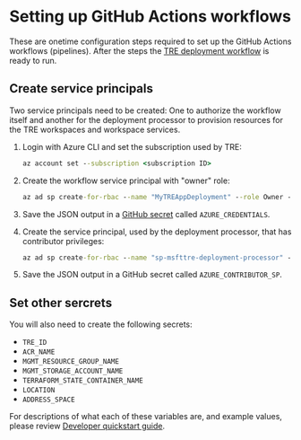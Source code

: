 # Setting up GitHub Actions workflows

These are onetime configuration steps required to set up the GitHub Actions workflows (pipelines). After the steps the [TRE deployment workflow](../.github/workflows/deploy_tre.yml) is ready to run.

## Create service principals

Two service principals need to be created: One to authorize the workflow itself and another for the deployment processor to provision resources for the TRE workspaces and workspace services.

1. Login with Azure CLI and set the subscription used by TRE:

    ```cmd
    az account set --subscription <subscription ID>
    ```

1. Create the workflow service principal with "owner" role:

    ```cmd
    az ad sp create-for-rbac --name "MyTREAppDeployment" --role Owner --scopes /subscriptions/<subscription ID> --sdk-auth
    ```

1. Save the JSON output in a [GitHub secret](https://docs.github.com/en/actions/reference/encrypted-secrets) called `AZURE_CREDENTIALS`.

1. Create the service principal, used by the deployment processor, that has contributor privileges:

    ```cmd
    az ad sp create-for-rbac --name "sp-msfttre-deployment-processor" --role Contributor --scopes /subscriptions/<subscription ID> --sdk-auth
    ```

1. Save the JSON output in a GitHub secret called `AZURE_CONTRIBUTOR_SP`.

## Set other sercrets

You will also need to create the following secrets:

- `TRE_ID`
- `ACR_NAME`
- `MGMT_RESOURCE_GROUP_NAME`
- `MGMT_STORAGE_ACCOUNT_NAME`
- `TERRAFORM_STATE_CONTAINER_NAME`
- `LOCATION`
- `ADDRESS_SPACE`

For descriptions of what each of these variables are, and example values, please review [Developer quickstart guide](./developer-quickstart.md).
